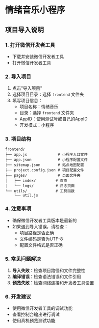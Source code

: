 # 情绪音乐小程序

## 项目导入说明

### 1. 打开微信开发者工具
- 下载并安装微信开发者工具
- 打开微信开发者工具

### 2. 导入项目
1. 点击"导入项目"
2. 选择项目目录：选择 `frontend` 文件夹
3. 填写项目信息：
   - 项目名称：情绪音乐
   - 目录：选择 `frontend` 文件夹
   - AppID：使用测试号或自己的AppID
   - 开发模式：小程序

### 3. 项目结构
```
frontend/
├── app.js              # 小程序入口文件
├── app.json            # 小程序配置文件
├── sitemap.json        # 站点地图配置
├── project.config.json # 项目配置文件
├── pages/              # 页面文件夹
│   ├── index/         # 首页
│   └── logs/          # 日志页面
└── utils/             # 工具函数
    └── util.js
```

### 4. 注意事项
- 确保微信开发者工具版本是最新的
- 如果遇到导入错误，请检查：
  - 项目路径是否正确
  - 文件编码是否为UTF-8
  - 配置文件格式是否正确

### 5. 常见问题解决
1. **导入失败**：检查项目路径和文件完整性
2. **编译错误**：检查语法错误和文件引用
3. **预览失败**：检查网络连接和开发者工具设置

### 6. 开发建议
- 使用微信开发者工具的调试功能
- 查看控制台输出进行调试
- 使用真机预览测试功能 